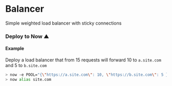 # Balancer

Simple weighted load balancer with sticky connections

### Deploy to Now ▲

#### Example

Deploy a load balancer that from 15 requests will forward 10 to `a.site.com` and 5 to `b.site.com`

```bash
> now -e POOL="{\"https://a.site.com\": 10, \"https://b.site.com\": 5 }" ricardocasares/balancer
> now alias site.com
```

